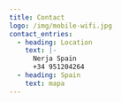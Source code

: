 ```yaml
---
title: Contact
logo: /img/mobile-wifi.jpg
contact_entries:
  - heading: Location
    text: |-
      Nerja Spain
      +34 951204264
  - heading: Spain
    text: mapa
---
```

<script charset="utf-8" type="text/javascript" 

contact
